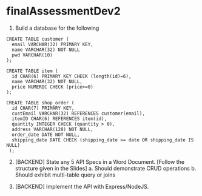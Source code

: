 # finalAssessmentDev2

1) Build a database for the following
```sqlite 
CREATE TABLE customer (
  email VARCHAR(32) PRIMARY KEY,
  name VARCHAR(32) NOT NULL
  pwd VARCHAR(10)
);

CREATE TABLE item (
  id CHAR(6) PRIMARY KEY CHECK (length(id)=6),
  name VARCHAR(32) NOT NULL,
  price NUMERIC CHECK (price>=0)
);

CREATE TABLE shop_order (
  id CHAR(7) PRIMARY KEY,
  custEmail VARCHAR(32) REFERENCES customer(email),
  itemID CHAR(6) REFERENCES item(id),
  quantity INTEGER CHECK (quantity > 0),
  address VARCHAR(128) NOT NULL,
  order_date DATE NOT NULL,
  shipping_date DATE CHECK (shipping_date >= date OR shipping_date IS NULL)
 );
```
2. [BACKEND] State any 5 API Specs in a Word Document. [Follow the structure given in the
Slides]
a. Should demonstrate CRUD operations
b. Should exhibit multi-table query or joins

3. [BACKEND] Implement the API with Express/NodeJS.
